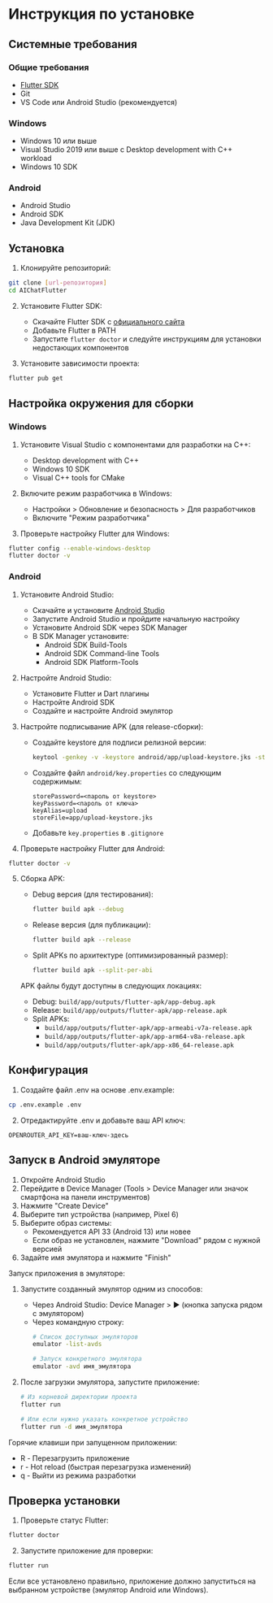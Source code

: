 # Инструкция по установке

## Системные требования

### Общие требования
- [Flutter SDK](https://flutter.dev/docs/get-started/install)
- Git
- VS Code или Android Studio (рекомендуется)

### Windows
- Windows 10 или выше
- Visual Studio 2019 или выше с Desktop development with C++ workload
- Windows 10 SDK

### Android
- Android Studio
- Android SDK
- Java Development Kit (JDK)

## Установка

1. Клонируйте репозиторий:
```bash
git clone [url-репозитория]
cd AIChatFlutter
```

2. Установите Flutter SDK:
   - Скачайте Flutter SDK с [официального сайта](https://flutter.dev/docs/get-started/install)
   - Добавьте Flutter в PATH
   - Запустите `flutter doctor` и следуйте инструкциям для установки недостающих компонентов

3. Установите зависимости проекта:
```bash
flutter pub get
```

## Настройка окружения для сборки

### Windows
1. Установите Visual Studio с компонентами для разработки на C++:
   - Desktop development with C++
   - Windows 10 SDK
   - Visual C++ tools for CMake
   
2. Включите режим разработчика в Windows:
   - Настройки > Обновление и безопасность > Для разработчиков
   - Включите "Режим разработчика"

3. Проверьте настройку Flutter для Windows:
```bash
flutter config --enable-windows-desktop
flutter doctor -v
```

### Android
1. Установите Android Studio:
   - Скачайте и установите [Android Studio](https://developer.android.com/studio)
   - Запустите Android Studio и пройдите начальную настройку
   - Установите Android SDK через SDK Manager
   - В SDK Manager установите:
     - Android SDK Build-Tools
     - Android SDK Command-line Tools
     - Android SDK Platform-Tools

2. Настройте Android Studio:
   - Установите Flutter и Dart плагины
   - Настройте Android SDK
   - Создайте и настройте Android эмулятор

3. Настройте подписывание APK (для release-сборки):
   - Создайте keystore для подписи релизной версии:
     ```bash
     keytool -genkey -v -keystore android/app/upload-keystore.jks -storetype JKS -keyalg RSA -keysize 2048 -validity 10000 -alias upload
     ```
   - Создайте файл `android/key.properties` со следующим содержимым:
     ```properties
     storePassword=<пароль от keystore>
     keyPassword=<пароль от ключа>
     keyAlias=upload
     storeFile=app/upload-keystore.jks
     ```
   - Добавьте `key.properties` в `.gitignore`

4. Проверьте настройку Flutter для Android:
```bash
flutter doctor -v
```

5. Сборка APK:
   - Debug версия (для тестирования):
     ```bash
     flutter build apk --debug
     ```
   - Release версия (для публикации):
     ```bash
     flutter build apk --release
     ```
   - Split APKs по архитектуре (оптимизированный размер):
     ```bash
     flutter build apk --split-per-abi
     ```

   APK файлы будут доступны в следующих локациях:
   - Debug: `build/app/outputs/flutter-apk/app-debug.apk`
   - Release: `build/app/outputs/flutter-apk/app-release.apk`
   - Split APKs:
     - `build/app/outputs/flutter-apk/app-armeabi-v7a-release.apk`
     - `build/app/outputs/flutter-apk/app-arm64-v8a-release.apk`
     - `build/app/outputs/flutter-apk/app-x86_64-release.apk`

## Конфигурация

1. Создайте файл .env на основе .env.example:
```bash
cp .env.example .env
```

2. Отредактируйте .env и добавьте ваш API ключ:
```
OPENROUTER_API_KEY=ваш-ключ-здесь
```

## Запуск в Android эмуляторе

1. Откройте Android Studio
2. Перейдите в Device Manager (Tools > Device Manager или значок смартфона на панели инструментов)
3. Нажмите "Create Device"
4. Выберите тип устройства (например, Pixel 6)
5. Выберите образ системы:
   - Рекомендуется API 33 (Android 13) или новее
   - Если образ не установлен, нажмите "Download" рядом с нужной версией
6. Задайте имя эмулятора и нажмите "Finish"

Запуск приложения в эмуляторе:

1. Запустите созданный эмулятор одним из способов:
   - Через Android Studio: Device Manager > ▶️ (кнопка запуска рядом с эмулятором)
   - Через командную строку:
     ```bash
     # Список доступных эмуляторов
     emulator -list-avds
     
     # Запуск конкретного эмулятора
     emulator -avd имя_эмулятора
     ```

2. После загрузки эмулятора, запустите приложение:
   ```bash
   # Из корневой директории проекта
   flutter run
   
   # Или если нужно указать конкретное устройство
   flutter run -d имя_эмулятора
   ```

Горячие клавиши при запущенном приложении:
- R - Перезагрузить приложение
- r - Hot reload (быстрая перезагрузка изменений)
- q - Выйти из режима разработки

## Проверка установки

1. Проверьте статус Flutter:
```bash
flutter doctor
```

2. Запустите приложение для проверки:
```bash
flutter run
```

Если все установлено правильно, приложение должно запуститься на выбранном устройстве (эмулятор Android или Windows).
